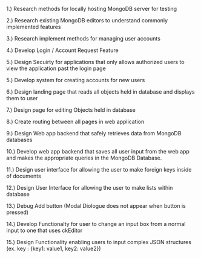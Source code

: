 1.) Research methods for locally hosting MongoDB server for testing

2.) Research existing MongoDB editors to understand commonly implemented features

3.) Research implement methods for managing user accounts

4.) Develop Login / Account Request Feature

5.) Design Secuirty for applications that only allows authorized users to view the application past the login page

5.) Develop system for creating accounts for new users

6.) Design landing page that reads all objects held in database and displays them to user

7.) Design page for editing Objects held in database

8.) Create routing between all pages in web application

9.) Design Web app backend that safely retrieves data from MongoDB databases

10.) Develop web app backend that saves all user input from the web app and makes the appropriate queries in the MongoDB Database.

11.) Design user interface for allowing the user to make foreign keys inside of documents

12.) Design User Interface for allowing the user to make lists within database

13.) Debug Add button (Modal Diologue does not appear when button is pressed)

14.) Develop Functionalty for user to change an input box from a normal input to one that uses ckEditor

15.) Design Functionality enabling users to input complex JSON structures (ex. key : {key1: value1, key2: value2})

